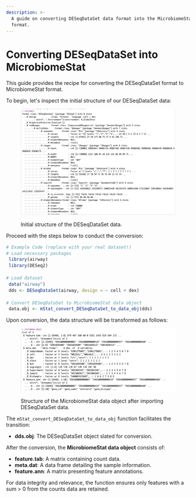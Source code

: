 ```yaml
---
description: >-
  A guide on converting DESeqDataSet data format into the MicrobiomeStat
  format.
---
```


# Converting DESeqDataSet into MicrobiomeStat

This guide provides the recipe for converting the DESeqDataSet format to MicrobiomeStat format.

To begin, let's inspect the initial structure of our DESeqDataSet data:

<figure><img src="../../.gitbook/assets/Screenshot 2023-10-10 at 14.56.23.png" alt=""><figcaption><p>Initial structure of the DESeqDataSet data.</p></figcaption></figure>

Proceed with the steps below to conduct the conversion:

```r
# Example Code (replace with your real dataset!)
# Load necessary packages
 library(airway)
 library(DESeq2)

# Load dataset
 data("airway")
 dds <- DESeqDataSet(airway, design = ~ cell + dex)

# Convert DESeqDataSet to MicrobiomeStat data object
 data.obj <- mStat_convert_DESeqDataSet_to_data_obj(dds)
```

Upon conversion, the data structure will be transformed as follows:

<figure><img src="../../.gitbook/assets/Screenshot 2023-10-10 at 14.57.15.png" alt=""><figcaption><p>Structure of the MicrobiomeStat data object after importing DESeqDataSet data.</p></figcaption></figure>

The `mStat_convert_DESeqDataSet_to_data_obj` function facilitates the transition:

* **dds.obj**: The DESeqDataSet object slated for conversion.

After the conversion, the **MicrobiomeStat data object** consists of:

* **feature.tab**: A matrix containing count data.
* **meta.dat**: A data frame detailing the sample information.
* **feature.ann**: A matrix presenting feature annotations.

For data integrity and relevance, the function ensures only features with a sum > 0 from the counts data are retained.
